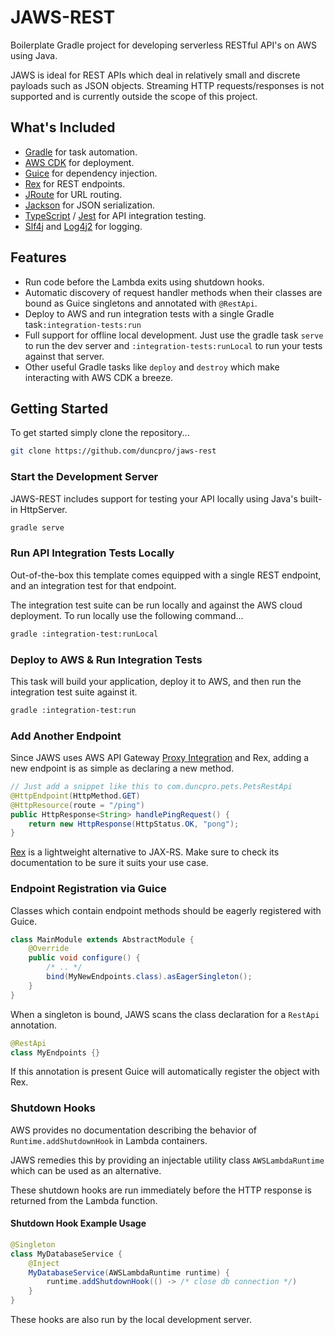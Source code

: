 # JAWS-REST
Boilerplate Gradle project for developing serverless RESTful API's on AWS using Java.

JAWS is ideal for REST APIs which deal in relatively small and discrete payloads such as JSON objects.
Streaming HTTP requests/responses is not supported and is currently outside the scope of this project.

## What's Included
- [Gradle](https://github.com/gradle/gradle) for task automation.
- [AWS CDK](https://aws.amazon.com/cdk/) for deployment.
- [Guice](https://github.com/google/guice) for dependency injection.
- [Rex](https://github.com/duncpro/Rex) for REST endpoints.
- [JRoute](https://github.com/duncpro/JRoute) for URL routing.
- [Jackson](https://github.com/FasterXML/jackson) for JSON serialization.
- [TypeScript](https://github.com/microsoft/TypeScript) / [Jest](https://github.com/facebook/jest) for API integration testing.
- [Slf4j](https://github.com/qos-ch/slf4j) and [Log4j2](https://logging.apache.org/log4j/2.x/) for logging.

## Features
- Run code before the Lambda exits using shutdown hooks.
- Automatic discovery of request handler methods when their classes are bound
as Guice singletons and annotated with `@RestApi`.
- Deploy to AWS and run integration tests with a single Gradle task`:integration-tests:run`
- Full support for offline local development. Just use the gradle task `serve` to run the dev server and
`:integration-tests:runLocal` to run your tests against that server.
- Other useful Gradle tasks like `deploy` and `destroy` which make interacting
with AWS CDK a breeze.


## Getting Started
To get started simply clone the repository...
```bash
git clone https://github.com/duncpro/jaws-rest
```

### Start the Development Server
JAWS-REST includes support for testing your API locally using Java's built-in HttpServer.
```bash
gradle serve
```
### Run API Integration Tests Locally
Out-of-the-box this template comes equipped with a single REST endpoint,
and an integration test for that endpoint.

The integration test suite can be run locally and against the AWS cloud deployment.
To run locally use the following command...
```bash
gradle :integration-test:runLocal
```
### Deploy to AWS & Run Integration Tests
This task will build your application, deploy it to AWS, and then run the integration test suite
against it.
```bash
gradle :integration-test:run
```
### Add Another Endpoint
Since JAWS uses AWS API Gateway [Proxy Integration](https://docs.aws.amazon.com/apigateway/latest/developerguide/api-gateway-set-up-simple-proxy.html)
and Rex, adding a new endpoint is as simple
as declaring a new method.

```java
// Just add a snippet like this to com.duncpro.pets.PetsRestApi
@HttpEndpoint(HttpMethod.GET)
@HttpResource(route = "/ping")
public HttpResponse<String> handlePingRequest() {
    return new HttpResponse(HttpStatus.OK, "pong");
}
```
[Rex](https://github.com/duncpro/Rex) is a lightweight alternative to JAX-RS. Make sure to check its documentation to be
sure it suits your use case.

### Endpoint Registration via Guice
Classes which contain endpoint methods should be eagerly registered with Guice.
```java
class MainModule extends AbstractModule {
    @Override
    public void configure() {
        /* .. */
        bind(MyNewEndpoints.class).asEagerSingleton();
    }
}
```
When a singleton is bound, JAWS scans the class declaration for a `RestApi`
annotation.
```java
@RestApi
class MyEndpoints {}
```
If this annotation is present Guice will automatically register the object with Rex.
### Shutdown Hooks
AWS provides no documentation describing the behavior of `Runtime.addShutdownHook` in Lambda containers.

JAWS remedies this by providing an injectable utility class `AWSLambdaRuntime` which can be used as an alternative.

These shutdown hooks are run immediately before the HTTP response is returned from the Lambda function.
#### Shutdown Hook Example Usage
```java
@Singleton
class MyDatabaseService {
    @Inject
    MyDatabaseService(AWSLambdaRuntime runtime) {
        runtime.addShutdownHook(() -> /* close db connection */)
    }
}
```
These hooks are also run by the local development server.
